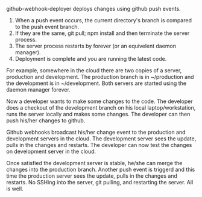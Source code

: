 github-webhook-deployer deploys changes using github push events.

1. When a push event occurs, the current directory's branch is compared to the push event branch.
2. If they are the same, git pull; npm install and then terminate the server process.
3. The server process restarts by forever (or an equivelent daemon manager).
4. Deployment is complete and you are running the latest code.

For example, somewhere in the cloud there are two copies of a server, production and development.
The production branch is in ~/production and the development is in ~/development.
Both servers are started using the daemon manager forever.

Now a developer wants to make some changes to the code.  The developer does a checkout of the 
development branch on his local laptop/workstation, runs the server locally and makes some 
changes.  The developer can then push his/her changes to github.  

Github webhooks broadcast his/her change event to the production and development servers in the 
cloud.  The development server sees the update, pulls in the changes and restarts.  The 
developer can now test the changes on development server in the cloud. 

Once satisfied the development server is stable, he/she can merge the changes into the 
production branch. Another push event is triggerd and this time the production server sees the 
update, pulls in the changes and restarts.  No SSHing into the server, git pulling, and 
restarting the server.  All is well.